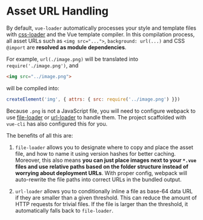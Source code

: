 # Asset URL Handling

By default, `vue-loader` automatically processes your style and template files with [css-loader](https://github.com/webpack/css-loader) and the Vue template compiler. In this compilation process, all asset URLs such as `<img src="...">`, `background: url(...)` and CSS `@import` are **resolved as module dependencies**.

For example, `url(./image.png)` will be translated into `require('./image.png')`, and

``` html
<img src="../image.png">
```

will be compiled into:

``` js
createElement('img', { attrs: { src: require('../image.png') }})
```

Because `.png` is not a JavaScript file, you will need to configure webpack to use [file-loader](https://github.com/webpack/file-loader) or [url-loader](https://github.com/webpack/url-loader) to handle them. The project scaffolded with `vue-cli` has also configured this for you.

The benefits of all this are:

1. `file-loader` allows you to designate where to copy and place the asset file, and how to name it using version hashes for better caching. Moreover, this also means **you can just place images next to your `*.vue` files and use relative paths based on the folder structure instead of worrying about deployment URLs**. With proper config, webpack will auto-rewrite the file paths into correct URLs in the bundled output.

2. `url-loader` allows you to conditionally inline a file as base-64 data URL if they are smaller than a given threshold. This can reduce the amount of HTTP requests for trivial files. If the file is larger than the threshold, it automatically falls back to `file-loader`.
